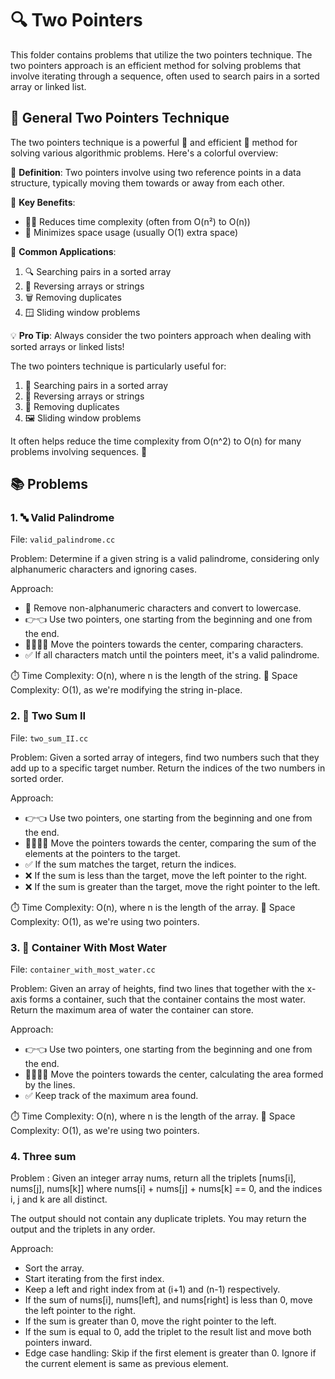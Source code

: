 # 🔍 Two Pointers

This folder contains problems that utilize the two pointers technique. The two pointers approach is an efficient method for solving problems that involve iterating through a sequence, often used to search pairs in a sorted array or linked list.

## 🎯 General Two Pointers Technique

The two pointers technique is a powerful 💪 and efficient 🚀 method for solving various algorithmic problems. Here's a colorful overview:

🔹 **Definition**: Two pointers involve using two reference points in a data structure, typically moving them towards or away from each other.

🔸 **Key Benefits**:
  - 🏃‍♂️ Reduces time complexity (often from O(n²) to O(n))
  - 💾 Minimizes space usage (usually O(1) extra space)

🌈 **Common Applications**:

1. 🔍 Searching pairs in a sorted array
2. 🔄 Reversing arrays or strings
3. 🗑️ Removing duplicates
4. 🪟 Sliding window problems

💡 **Pro Tip**: Always consider the two pointers approach when dealing with sorted arrays or linked lists!

The two pointers technique is particularly useful for:
1. 🎯 Searching pairs in a sorted array
2. 🔁 Reversing arrays or strings
3. 🚫 Removing duplicates
4. 🖼️ Sliding window problems

It often helps reduce the time complexity from O(n^2) to O(n) for many problems involving sequences. 🚀
## 📚 Problems

### 1. 🔤 Valid Palindrome

File: `valid_palindrome.cc`

Problem: Determine if a given string is a valid palindrome, considering only alphanumeric characters and ignoring cases.

Approach:
- 🧹 Remove non-alphanumeric characters and convert to lowercase.
- 👉👈 Use two pointers, one starting from the beginning and one from the end.
- 🚶‍♂️🚶‍♀️ Move the pointers towards the center, comparing characters.
- ✅ If all characters match until the pointers meet, it's a valid palindrome.

⏱️ Time Complexity: O(n), where n is the length of the string.
💾 Space Complexity: O(1), as we're modifying the string in-place.

### 2. 🔄 Two Sum II

File: `two_sum_II.cc`

Problem: Given a sorted array of integers, find two numbers such that they add up to a specific target number. Return the indices of the two numbers in sorted order.

Approach:
- 👉👈 Use two pointers, one starting from the beginning and one from the end.
- 🚶‍♂️🚶‍♀️ Move the pointers towards the center, comparing the sum of the elements at the pointers to the target.
- ✅ If the sum matches the target, return the indices.
- ❌ If the sum is less than the target, move the left pointer to the right.
- ❌ If the sum is greater than the target, move the right pointer to the left.

⏱️ Time Complexity: O(n), where n is the length of the array.
💾 Space Complexity: O(1), as we're using two pointers.

### 3. 🌊 Container With Most Water

File: `container_with_most_water.cc`

Problem: Given an array of heights, find two lines that together with the x-axis forms a container, such that the container contains the most water. Return the maximum area of water the container can store.

Approach:
- 👉👈 Use two pointers, one starting from the beginning and one from the end.
- 🚶‍♂️🚶‍♀️ Move the pointers towards the center, calculating the area formed by the lines.
- ✅ Keep track of the maximum area found.

⏱️ Time Complexity: O(n), where n is the length of the array.
💾 Space Complexity: O(1), as we're using two pointers.

### 4. Three sum
Problem : Given an integer array nums, return all the triplets [nums[i], nums[j], nums[k]] where nums[i] + nums[j] + nums[k] == 0, and the indices i, j and k are all distinct.

The output should not contain any duplicate triplets. You may return the output and the triplets in any order.

Approach:
- Sort the array.
- Start iterating from the first index.
- Keep a left and right index from at (i+1) and (n-1) respectively.
- If the sum of nums[i], nums[left], and nums[right] is less than 0, move the left pointer to the right.
- If the sum is greater than 0, move the right pointer to the left.
- If the sum is equal to 0, add the triplet to the result list and move both pointers inward.
- Edge case handling: Skip if the first element is greater than 0. Ignore if the current element is same as previous element.


